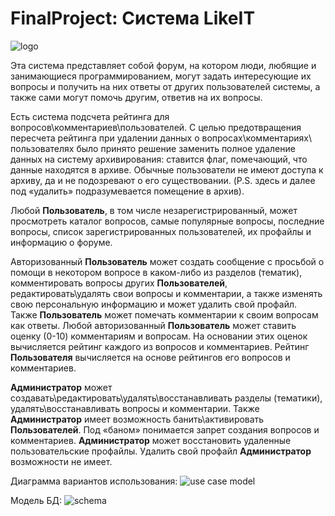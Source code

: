 # FinalProject: Система LikeIT 
![logo](https://cloud.githubusercontent.com/assets/13800212/18850899/33ea0a60-8442-11e6-9f50-145b34222021.png)
<p>Эта система представляет собой форум, на котором люди, любящие и занимающиеся программированием, могут задать интересующие их вопросы и получить на них ответы от других пользователей системы, а также сами могут помочь другим, ответив на их вопросы.</p>
<p>Есть система подсчета рейтинга для вопросов\комментариев\пользователей. С целью предотвращения пересчета рейтинга при удалении данных о вопросах\комментариях\ пользователях было принято решение заменить полное удаление данных на систему архивирования: ставится флаг, помечающий, что данные находятся в архиве. Обычные пользователи не имеют доступа к архиву, да и не подозревают о его существовании. (P.S. здесь и далее под «удалить» подразумевается помещение в архив).</p>
<p>Любой <b>Пользователь</b>, в том числе незарегистрированный, может просмотреть каталог вопросов, самые популярные вопросы, последние вопросы, список зарегистрированных пользователей, их профайлы и информацию о форуме.</p>
<p>Авторизованный <b>Пользователь</b> может создать сообщение с просьбой о помощи в некотором вопросе в каком-либо из разделов (тематик), комментировать вопросы других <b>Пользователей</b>, редактировать\удалять свои вопросы и комментарии, а также изменять свою персональную информацию и может удалить свой профайл. Также <b>Пользователь</b> может помечать комментарии к своим вопросам как ответы. Любой авторизованный <b>Пользователь</b> может ставить оценку (0-10) комментариям и вопросам. На основании этих оценок вычисляется рейтинг каждого из вопросов и комментариев. Рейтинг <b>Пользователя</b> вычисляется на основе рейтингов его вопросов и комментариев.</p>
<p><b>Администратор</b> может создавать\редактировать\удалять\восстанавливать разделы (тематики), удалять\восстанавливать вопросы и комментарии. Также <b>Администратор</b> имеет возможность банить\активировать <b>Пользователей</b>. Под «баном» понимается запрет создания вопросов и комментариев. <b>Администратор</b> может восстановить удаленные пользовательские профайлы. Удалить свой профайл <b>Администратор</b> возможности не имеет.</p>

Диаграмма вариантов использования:
![use case model](https://cloud.githubusercontent.com/assets/13800212/18851366/4e3fcdd0-8444-11e6-92ba-da9abc18447d.png)

Модель БД:
![schema](https://cloud.githubusercontent.com/assets/13800212/18850713/5f03c746-8441-11e6-9e76-57ad36e46dbe.png)
